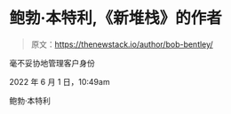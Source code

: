 # 鲍勃·本特利,《新堆栈》的作者

> 原文：<https://thenewstack.io/author/bob-bentley/>

毫不妥协地管理客户身份

2022 年 6 月 1 日，10:49am

鲍勃·本特利